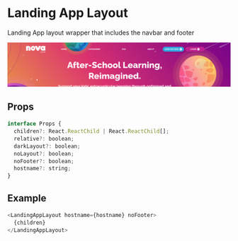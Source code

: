 # Landing App Layout

Landing App layout wrapper that includes the navbar and footer

![](./readmeIMG/2023-02-21-16-15-27.png)

## Props

```js
interface Props {
  children?: React.ReactChild | React.ReactChild[];
  relative?: boolean;
  darkLayout?: boolean;
  noLayout?: boolean;
  noFooter?: boolean;
  hostname?: string;
}
```

## Example

```js
<LandingAppLayout hostname={hostname} noFooter>
  {children}
</LandingAppLayout>
```
